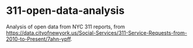 # 311-open-data-analysis
Analysis of open data from NYC 311 reports, from https://data.cityofnewyork.us/Social-Services/311-Service-Requests-from-2010-to-Present/7ahn-ypff.
